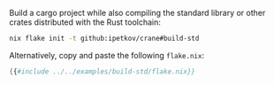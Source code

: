 Build a cargo project while also compiling the standard library or other crates
distributed with the Rust toolchain:

```sh
nix flake init -t github:ipetkov/crane#build-std
```

Alternatively, copy and paste the following `flake.nix`:

```nix
{{#include ../../examples/build-std/flake.nix}}
```
